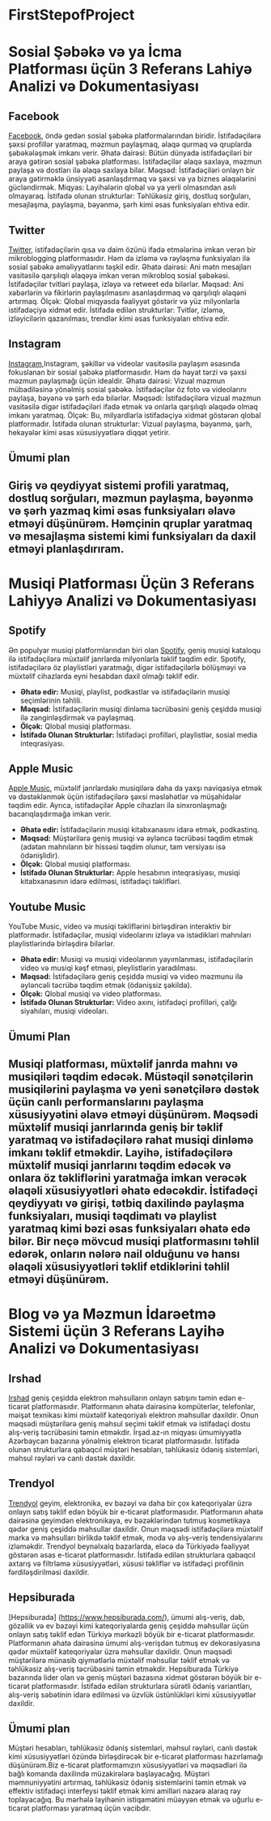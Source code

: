 # FirstStepofProject

# Sosial Şəbəkə və ya İcma Platforması üçün 3 Referans Lahiyə Analizi və Dokumentasiyası

## Facebook
 [Facebook](https://www.facebook.com/home.php), öndə gedən sosial şəbəkə platformalarından biridir. İstifadəçilərə şəxsi profillər yaratmaq, məzmun paylaşmaq, əlaqə qurmaq və qruplarda şəbəkələşmək imkanı verir.
Əhatə dairəsi: Bütün dünyada istifadəçiləri bir araya gətirən sosial şəbəkə platforması. İstifadəçilər əlaqə saxlaya, məzmun paylaşa və dostları ilə əlaqə saxlaya bilər.
Məqsəd: İstifadəçiləri onlayn bir araya gətirməklə ünsiyyəti asanlaşdırmaq və şəxsi və ya biznes əlaqələrini gücləndirmək.
Miqyas: Layihələrin qlobal və ya yerli olmasından asılı olmayaraq.
İstifadə olunan strukturlar: Təhlükəsiz giriş, dostluq sorğuları, mesajlaşma, paylaşma, bəyənmə, şərh kimi əsas funksiyaları ehtiva edir.

## Twitter
  [Twitter](https://twitter.com/home), istifadəçilərin qısa və daim özünü ifadə etmələrinə imkan verən bir mikroblogging platformasıdır. Həm də izləmə və rəyləşmə funksiyaları ilə sosial şəbəkə əməliyyatlarını təşkil edir.
  Əhatə dairəsi: Ani mətn mesajları vasitəsilə qarşılıqlı əlaqəyə imkan verən mikrobloq sosial şəbəkəsi. İstifadəçilər tvitləri paylaşa, izləyə və retweet edə bilərlər.
Məqsəd: Ani xəbərlərin və fikirlərin paylaşılmasını asanlaşdırmaq və qarşılıqlı əlaqəni artırmaq.
Ölçək: Qlobal miqyasda fəaliyyət göstərir və yüz milyonlarla istifadəçiyə xidmət edir.
İstifadə edilən strukturlar: Tvitlər, izləmə, izləyicilərin qazanılması, trendlər kimi əsas funksiyaları ehtiva edir.

## Instagram
[Instagram](https://www.instagram.com/),Instagram, şəkillər və videolar vasitəsilə paylaşım əsasında fokuslanan bir sosial şəbəkə platformasıdır. Həm də həyat tərzi və şəxsi məzmun paylaşmağı üçün idealdir.
Əhatə dairəsi: Vizual məzmun mübadiləsinə yönəlmiş sosial şəbəkə. İstifadəçilər öz foto və videolarını paylaşa, bəyənə və şərh edə bilərlər.
Məqsədi: İstifadəçilərə vizual məzmun vasitəsilə digər istifadəçiləri ifadə etmək və onlarla qarşılıqlı əlaqədə olmaq imkanı yaratmaq.
Ölçək: Bu, milyardlarla istifadəçiyə xidmət göstərən qlobal platformadır.
İstifadə olunan strukturlar: Vizual paylaşma, bəyənmə, şərh, hekayələr kimi əsas xüsusiyyətlərə diqqət yetirir.

## Ümumi plan
Giriş və qeydiyyat sistemi profili yaratmaq, dostluq sorğuları, məzmun paylaşma, bəyənmə və şərh yazmaq kimi əsas funksiyaları əlavə etməyi düşünürəm. Həmçinin qruplar yaratmaq və mesajlaşma sistemi kimi funksiyaları da daxil etməyi planlaşdırıram.
----------------------------------------------------------
# Musiqi Platforması Üçün 3 Referans Lahiyyə Analizi və Dokumentasiyası

## Spotify
  Ən populyar musiqi platformlarından biri olan [Spotify](https://open.spotify.com/), geniş musiqi kataloqu ilə istifadəçilərə müxtəlif janrlarda milyonlarla təklif təqdim edir. Spotify, istifadəçilərə öz playlistləri yaratmağı, digər istifadəçilərlə bölüşməyi və müxtəlif cihazlarda eyni hesabdan daxil olmağı təklif edir.
- **Əhatə edir:** Musiqi, playlist, podkastlar və istifadəçilərin musiqi seçimlərinin təhlili.
- **Məqsəd:** İstifadəçilərin musiqi dinləmə təcrübəsini geniş çeşiddə musiqi ilə zənginləşdirmək və paylaşmaq.
- **Ölçək:** Qlobal musiqi platforması.
- **İstifadə Olunan Strukturlar:** İstifadəçi profilləri, playlistlər, sosial media inteqrasiyası.

## Apple Music
[Apple Music](https://music.apple.com/ru/browse?l=ru), müxtəlif janrlardakı musiqilərə daha da yaxşı naviqasiya etmək və dəstəklənmək üçün istifadəçilərə şəxsi məsləhətlər və müşahidələr təqdim edir. Ayrıca, istifadəçilər Apple cihazları ilə sinxronlaşmağı bacarıqlaşdırmağa imkan verir.
- **Əhatə edir:** İstifadəçilərin musiqi kitabxanasını idarə etmək, podkastinq.
- **Məqsəd:** Müştərilərə geniş musiqi və əyləncə təcrübəsi təqdim etmək (adətən mahnıların bir hissəsi təqdim olunur, tam versiyası isə ödənişlidir).
- **Ölçək:** Qlobal musiqi platforması.
- **İstifadə Olunan Strukturlar:** Apple hesabının inteqrasiyası, musiqi kitabxanasının idarə edilməsi, istifadəçi təklifləri.

## Youtube Music
YouTube Music, video və musiqi təkliflərini birləşdirən interaktiv bir platformadır. İstifadəçilər, musiqi videolarını izləyə və istədikləri mahnıları playlistlərində birləşdirə bilərlər.
- **Əhatə edir:** Musiqi və musiqi videolarının yayımlanması, istifadəçilərin video və musiqi kəşf etməsi, pleylistlərin yaradılması.
- **Məqsəd:** İstifadəçilərə geniş çeşiddə musiqi və video məzmunu ilə əyləncəli təcrübə təqdim etmək (ödənişsiz şəkildə).
- **Ölçək:** Qlobal musiqi və video platforması.
- **İstifadə Olunan Strukturlar:** Video axını, istifadəçi profilləri, çalğı siyahıları, musiqi videoları.

## Ümumi Plan

Musiqi platforması, müxtəlif janrda mahnı və musiqiləri təqdim edəcək. Müstəqil sənətçilərin musiqilərini paylaşma və yeni sənətçilərə dəstək üçün canlı performanslarını paylaşma xüsusiyyətini əlavə etməyi düşünürəm.
 Məqsədi müxtəlif musiqi janrlarında geniş bir təklif yaratmaq və istifadəçilərə rahat musiqi dinləmə imkanı təklif etməkdir.
Layihə, istifadəçilərə müxtəlif musiqi janrlarını təqdim edəcək və onlara öz təkliflərini yaratmağa imkan verəcək əlaqəli xüsusiyyətləri əhatə edəcəkdir.
 İstifadəçi qeydiyyatı və girişi, tətbiq daxilində paylaşma funksiyaları, musiqi təqdimatı və playlist yaratmaq kimi bəzi əsas funksiyaları əhatə edə bilər.
Bir neçə mövcud musiqi platformasını təhlil edərək, onların nələrə nail olduğunu və hansı əlaqəli xüsusiyyətləri təklif etdiklərini təhlil etməyi düşünürəm.
-------------------------------------------------------------
# Blog və ya Məzmun İdarəetmə Sistemi üçün 3 Referans Layihə Analizi və Dokumentasiyası

## Irshad
[Irshad](https://blog.medium.com/)  geniş çeşiddə elektron məhsulların onlayn satışını təmin edən e-ticarət platformasıdır.
Platformanın əhatə dairəsinə kompüterlər, telefonlar, məişət texnikası kimi müxtəlif kateqoriyalı elektron məhsullar daxildir.
Onun məqsədi müştərilərə geniş məhsul seçimi təklif etmək və istifadəçi dostu alış-veriş təcrübəsini təmin etməkdir.
İrşad.az-ın miqyası ümumiyyətlə Azərbaycan bazarına yönəlmiş elektron ticarət platformasıdır.
İstifadə olunan strukturlara qabaqcıl müştəri hesabları, təhlükəsiz ödəniş sistemləri, məhsul rəyləri və canlı dəstək daxildir.

## Trendyol
[Trendyol](https://www.trendyol.com/) geyim, elektronika, ev bəzəyi və daha bir çox kateqoriyalar üzrə onlayn satış təklif edən böyük bir e-ticarət platformasıdır.
Platformanın əhatə dairəsinə geyimdən elektronikaya, ev bəzəklərindən tutmuş kosmetikaya qədər geniş çeşiddə məhsullar daxildir.
Onun məqsədi istifadəçilərə müxtəlif marka və məhsulları birlikdə təklif etmək, moda və alış-veriş tendensiyalarını izləməkdir.
Trendyol beynəlxalq bazarlarda, eləcə də Türkiyədə fəaliyyət göstərən əsas e-ticarət platformasıdır.
İstifadə edilən strukturlara qabaqcıl axtarış və filtrləmə xüsusiyyətləri, xüsusi təkliflər və istifadəçi profilinin fərdiləşdirilməsi daxildir.

## Hepsiburada
[Hepsiburada] (https://www.hepsiburada.com/), ümumi alış-veriş, dəb, gözəllik və ev bəzəyi kimi kateqoriyalarda geniş çeşiddə məhsullar üçün onlayn satış təklif edən Türkiyə mərkəzli böyük bir e-ticarət platformasıdır.
Platformanın əhatə dairəsinə ümumi alış-verişdən tutmuş ev dekorasiyasına qədər müxtəlif kateqoriyalar üzrə məhsullar daxildir.
Onun məqsədi müştərilərə münasib qiymətlərlə müxtəlif məhsullar təklif etmək və təhlükəsiz alış-veriş təcrübəsini təmin etməkdir.
Hepsiburada Türkiyə bazarında lider olan və geniş müştəri bazasına xidmət göstərən böyük bir e-ticarət platformasıdır.
İstifadə edilən strukturlara sürətli ödəniş variantları, alış-veriş səbətinin idarə edilməsi və üzvlük üstünlükləri kimi xüsusiyyətlər daxildir.

## Ümumi plan
Müştəri hesabları, təhlükəsiz ödəniş sistemləri, məhsul rəyləri, canlı dəstək kimi xüsusiyyətləri özündə birləşdirəcək bir e-ticarət platforması hazırlamağı düşünürəm.Biz e-ticarət platformamızın xüsusiyyətləri və məqsədləri ilə bağlı komanda daxilində müzakirələrə başlayacağıq. Müştəri məmnuniyyətini artırmaq, təhlükəsiz ödəniş sistemlərini təmin etmək və effektiv istifadəçi interfeysi təklif etmək kimi amilləri nəzərə alaraq rəy toplayacağıq. Bu mərhələ layihənin istiqamətini müəyyən etmək və uğurlu e-ticarət platforması yaratmaq üçün vacibdir.
